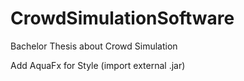 # CrowdSimulationSoftware

Bachelor Thesis about Crowd Simulation


Add AquaFx for Style (import external .jar)